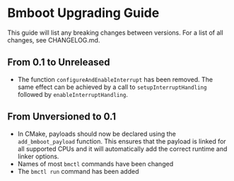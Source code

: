 # Bmboot Upgrading Guide

This guide will list any breaking changes between versions. For a list of all changes, see CHANGELOG.md.

## From 0.1 to Unreleased

- The function `configureAndEnableInterrupt` has been removed.
  The same effect can be achieved by a call to `setupInterruptHandling` followed by `enableInterruptHandling`.

## From Unversioned to 0.1

- In CMake, payloads should now be declared using the `add_bmboot_payload` function. This ensures that the payload
  is linked for all supported CPUs and it will automatically add the correct runtime and linker options.
- Names of most `bmctl` commands have been changed
- The `bmctl run` command has been added
